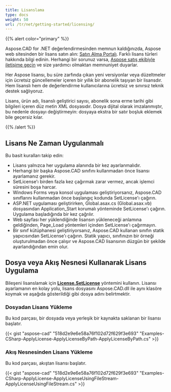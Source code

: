 ```yaml
---
title: Lisanslama
type: docs
weight: 50
url: /tr/net/getting-started/licensing/
---
```


{{% alert color="primary" %}}

Aspose.CAD for .NET değerlendirmesinden memnun kaldığınızda, Aspose web sitesinden bir lisans satın alın: [Satın Alma Portalı](https://purchase.aspose.com/buy). Farklı lisans türleri hakkında bilgi edinin. Herhangi bir sorunuz varsa, [Aspose satış ekibiyle iletişime geçin](https://about.aspose.com/contact) ve size yardımcı olmaktan memnuniyet duyarlar.

Her Aspose lisansı, bu süre zarfında çıkan yeni versiyonlar veya düzeltmeler için ücretsiz güncellemeler içeren bir yıllık bir abonelik taşıyan bir lisansdır. Hem lisanslı hem de değerlendirme kullanıcılarına ücretsiz ve sınırsız teknik destek sağlıyoruz.

Lisans, ürün adı, lisanslı geliştirici sayısı, abonelik sona erme tarihi gibi bilgileri içeren düz metin XML dosyasıdır. Dosya dijital olarak imzalanmıştır, bu nedenle dosyayı değiştirmeyin: dosyaya ekstra bir satır boşluk eklemek bile geçersiz kılar.

{{% /alert %}}

## **Lisans Ne Zaman Uygulanmalı**

Bu basit kuralları takip edin:

- Lisans yalnızca her uygulama alanında bir kez ayarlanmalıdır.
- Herhangi bir başka Aspose.CAD sınıfını kullanmadan önce lisansı ayarlamanız gerekir.
- SetLicense'ı birden fazla kez çağırmak zarar vermez, ancak işlemci süresini boşa harcar.
- Windows Forms veya konsol uygulaması geliştiriyorsanız, Aspose.CAD sınıflarını kullanmadan önce başlangıç kodunda SetLicense'ı çağırın.
- ASP.NET uygulaması geliştirirken, Global.asax.cs (Global.asax.vb) dosyasından Application_Start korumalı yönteminde SetLicense'ı çağırın. Uygulama başladığında bir kez çağrılır.
- Web sayfası her yüklendiğinde lisansın yükleneceği anlamına geldiğinden, Page_Load yöntemleri içinden SetLicense'ı çağırmayın.
- Bir sınıf kütüphanesi geliştiriyorsanız, Aspose.CAD kullanan sınıfın statik yapıcısından SetLicense'ı çağırın. Statik yapıcı, sınıfınızın bir örneği oluşturulmadan önce çalışır ve Aspose.CAD lisansının düzgün bir şekilde ayarlandığından emin olur.

## **Dosya veya Akış Nesnesi Kullanarak Lisans Uygulama**

Bileşeni lisanslamak için **[License.SetLicense](https://reference.aspose.com/cad/net/aspose.cad.license/setlicense/methods/1)** yöntemini kullanın. Lisansı ayarlamanın en kolay yolu, lisans dosyasını Aspose.CAD.dll ile aynı klasöre koymak ve aşağıda gösterildiği gibi dosya adını belirtmektir.

### **Dosyadan Lisans Yükleme**

Bu kod parçası, bir dosyada veya yerleşik bir kaynakta saklanan bir lisansı başlatır.

{{< gist "aspose-cad" "518d2e9e6e58a76f102d72f629f3e693" "Examples-CSharp-ApplyLicense-ApplyLicenseByPath-ApplyLicenseByPath.cs" >}}

### **Akış Nesnesinden Lisans Yükleme**

Bu kod parçası, akıştan lisansı başlatır.

{{< gist "aspose-cad" "518d2e9e6e58a76f102d72f629f3e693" "Examples-CSharp-ApplyLicense-ApplyLicenseUsingFileStream-ApplyLicenseUsingFileStream.cs" >}}
